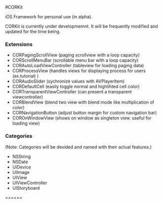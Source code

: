 #CORKit

iOS Framework for personal use (in alpha).

CORKit is currently under developmemnt.  It will be frequently modified and updated for the time being.


### Extensions

- CORPagingScrollView (paging scrollview with a loop capacity)
- CORScrollMenuBar (scrollable menu bar with a loop capacity)
- CORAutoLoadViewController (tableview for loading paging data)
- CORProcessView (handles views for displaying process for users (ex.tutorial) )
- CORAudioSlider (sychronize values with AVPlayerItem)
- CORDefaultCell (easily toggle normal and highlihted cell color)
- CORTransparentViewController (can present a transparent viewcontroller)
- CORBlendView (blend two view with blend mode like multiplication of color)
- CORNavigationButton (adjust button margin for custom navigation bar)
- COROnWindowView (shows on window as singleton view. useful for loading view)

### Categories

(Note: Categories will be devided and named with their actual features.)

- NSString
- NSDate
- UIDevice
- UIImage
- UIView
- UIViewController
- UIStoryboard

======
